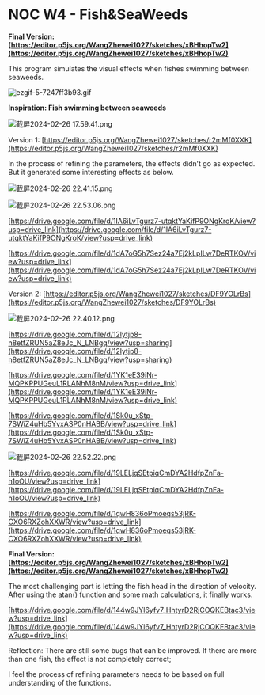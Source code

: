 # NOC W4 - Fish&SeaWeeds

**Final Version: [https://editor.p5js.org/WangZhewei1027/sketches/xBHhopTw2](https://editor.p5js.org/WangZhewei1027/sketches/xBHhopTw2)**

This program simulates the visual effects when fishes swimming between seaweeds.

![ezgif-5-7247ff3b93.gif](NOC%20W4%20-%20Fish&SeaWeeds%20a61d11d1ba2542caad17dfa19677bff8/ezgif-5-7247ff3b93.gif)

**Inspiration: Fish swimming between seaweeds**

![截屏2024-02-26 17.59.41.png](NOC%20W4%20-%20Fish&SeaWeeds%20a61d11d1ba2542caad17dfa19677bff8/%25E6%2588%25AA%25E5%25B1%258F2024-02-26_17.59.41.png)

Version 1: [https://editor.p5js.org/WangZhewei1027/sketches/r2mMf0XXK](https://editor.p5js.org/WangZhewei1027/sketches/r2mMf0XXK)

In the process of refining the parameters, the effects didn’t go as expected. But it generated some interesting effects as below. 

![截屏2024-02-26 22.41.15.png](NOC%20W4%20-%20Fish&SeaWeeds%20a61d11d1ba2542caad17dfa19677bff8/%25E6%2588%25AA%25E5%25B1%258F2024-02-26_22.41.15.png)

![截屏2024-02-26 22.53.06.png](NOC%20W4%20-%20Fish&SeaWeeds%20a61d11d1ba2542caad17dfa19677bff8/%25E6%2588%25AA%25E5%25B1%258F2024-02-26_22.53.06.png)

[https://drive.google.com/file/d/1IA6iLvTgurz7-utqktYaKifP9ONgKroK/view?usp=drive_link](https://drive.google.com/file/d/1IA6iLvTgurz7-utqktYaKifP9ONgKroK/view?usp=drive_link)

[https://drive.google.com/file/d/1dA7oG5h7Sez24a7Ej2kLpILw7DeRTKOV/view?usp=drive_link](https://drive.google.com/file/d/1dA7oG5h7Sez24a7Ej2kLpILw7DeRTKOV/view?usp=drive_link)

Version 2: [https://editor.p5js.org/WangZhewei1027/sketches/DF9YOLrBs](https://editor.p5js.org/WangZhewei1027/sketches/DF9YOLrBs)

![截屏2024-02-26 22.40.12.png](NOC%20W4%20-%20Fish&SeaWeeds%20a61d11d1ba2542caad17dfa19677bff8/%25E6%2588%25AA%25E5%25B1%258F2024-02-26_22.40.12.png)

[https://drive.google.com/file/d/12lytjp8-n8etfZRUN5aZ8eJc_N_LNBgq/view?usp=sharing](https://drive.google.com/file/d/12lytjp8-n8etfZRUN5aZ8eJc_N_LNBgq/view?usp=sharing)

[https://drive.google.com/file/d/1YK1eE39iNr-MQPKPPUGeuL1RLANhM8nM/view?usp=drive_link](https://drive.google.com/file/d/1YK1eE39iNr-MQPKPPUGeuL1RLANhM8nM/view?usp=drive_link)

[https://drive.google.com/file/d/1Sk0u_xStp-7SWiZ4uHb5YvxASP0nHABB/view?usp=drive_link](https://drive.google.com/file/d/1Sk0u_xStp-7SWiZ4uHb5YvxASP0nHABB/view?usp=drive_link)

![截屏2024-02-26 22.52.22.png](NOC%20W4%20-%20Fish&SeaWeeds%20a61d11d1ba2542caad17dfa19677bff8/%25E6%2588%25AA%25E5%25B1%258F2024-02-26_22.52.22.png)

[https://drive.google.com/file/d/19LELjqSEtpiqCmDYA2HdfpZnFa-h1oOU/view?usp=drive_link](https://drive.google.com/file/d/19LELjqSEtpiqCmDYA2HdfpZnFa-h1oOU/view?usp=drive_link)

[https://drive.google.com/file/d/1qwH836oPmoeqs53jRK-CXO6RXZohXXWR/view?usp=drive_link](https://drive.google.com/file/d/1qwH836oPmoeqs53jRK-CXO6RXZohXXWR/view?usp=drive_link)

**Final Version: [https://editor.p5js.org/WangZhewei1027/sketches/xBHhopTw2](https://editor.p5js.org/WangZhewei1027/sketches/xBHhopTw2)**

The most challenging part is letting the fish head in the direction of velocity. After using the atan() function and some math calculations, it finally works.

[https://drive.google.com/file/d/144w9JYl6yfv7_HhtyrD2RjCOQKEBtac3/view?usp=drive_link](https://drive.google.com/file/d/144w9JYl6yfv7_HhtyrD2RjCOQKEBtac3/view?usp=drive_link)

Reflection: There are still some bugs that can be improved. If there are more than one fish, the effect is not completely correct;

I feel the process of refining parameters needs to be based on full understanding of the functions.